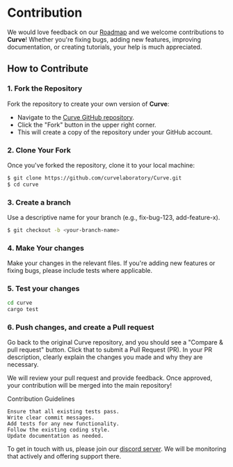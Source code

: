 #  Contribution
We would love feedback on our [Roadmap](https://github.com/orgs/curvelaboratory/projects/1) and we welcome contributions to **Curve**!
Whether you're fixing bugs, adding new features, improving documentation, or creating tutorials, your help is much appreciated.

## How to Contribute

### 1. Fork the Repository

Fork the repository to create your own version of **Curve**:

- Navigate to the [Curve GitHub repository](https://github.com/curvelaboratory/Curve).
- Click the "Fork" button in the upper right corner.
- This will create a copy of the repository under your GitHub account.

### 2. Clone Your Fork

Once you've forked the repository, clone it to your local machine:

```bash
$ git clone https://github.com/curvelaboratory/Curve.git
$ cd curve 
```

### 3. Create a branch
Use a descriptive name for your branch (e.g., fix-bug-123, add-feature-x).
```bash
$ git checkout -b <your-branch-name>
```

### 4. Make Your changes

Make your changes in the relevant files. If you're adding new features or fixing bugs, please include tests where applicable.

### 5. Test your changes
```bash
cd curve 
cargo test
```

### 6. Push changes, and create a Pull request

Go back to the original Curve repository, and you should see a "Compare & pull request" button. Click that to submit a Pull Request (PR). In your PR description, clearly explain the changes you made and why they are necessary.

We will review your pull request and provide feedback. Once approved, your contribution will be merged into the main repository!

Contribution Guidelines

    Ensure that all existing tests pass.
    Write clear commit messages.
    Add tests for any new functionality.
    Follow the existing coding style.
    Update documentation as needed.

To get in touch with us, please join our [discord server](https://discord.gg/rbjqVbpa). We will be monitoring that actively and offering support there.
